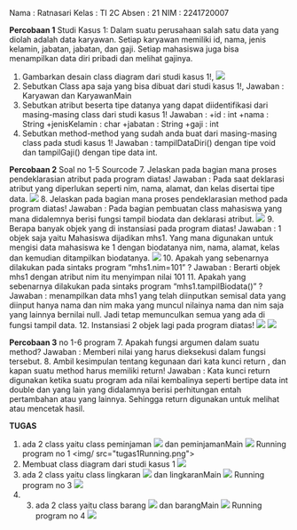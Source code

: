 Nama : Ratnasari
Kelas : TI 2C
Absen : 21
NIM : 2241720007

**Percobaan 1**
Studi Kasus 1:
Dalam suatu perusahaan salah satu data yang diolah adalah data karyawan. Setiap karyawan memiliki id, nama, jenis kelamin, jabatan, jabatan, dan gaji. Setiap mahasiswa juga bisa menampilkan data diri pribadi dan melihat gajinya.

1. Gambarkan desain class diagram dari studi kasus 1!,
   <img src="percobaan1.png">
2. Sebutkan Class apa saja yang bisa dibuat dari studi kasus 1!,
   Jawaban : Karyawan dan KaryawanMain
3. Sebutkan atribut beserta tipe datanya yang dapat diidentifikasi dari masing-masing class dari studi kasus 1!
   Jawaban :
   +id : int
   +nama : String
   +jenisKelamin : char
   +jabatan : String
   +gaji : int
4. Sebutkan method-method yang sudah anda buat dari masing-masing class pada studi kasus 1!
   Jawaban :
   tampilDataDiri() dengan tipe void dan tampilGaji() dengan tipe data int.

**Percobaan 2**
Soal no 1-5 Sourcode 7. Jelaskan pada bagian mana proses pendeklarasian atribut pada program diatas!
Jawaban : Pada saat deklarasi atribut yang diperlukan seperti nim, nama, alamat, dan kelas disertai tipe data.
<img src="percobaan2_7.png"> 8. Jelaskan pada bagian mana proses pendeklarasian method pada program diatas!
Jawaban : Pada bagian pembuatan class mahasiswa yang mana didalemnya berisi fungsi tampil biodata dan deklarasi atribut.
<img src="percobaan2_8.png"> 9. Berapa banyak objek yang di instansiasi pada program diatas!
Jawaban : 1 objek saja yaitu Mahasiswa dijadikan mhs1. Yang mana digunakan untuk mengisi data mahasiswa ke 1 dengan biodatanya nim, nama, alamat, kelas dan kemudian ditampilkan biodatanya.
<img src="percobaan2_9.png"> 10. Apakah yang sebenarnya dilakukan pada sintaks program “mhs1.nim=101” ?
Jawaban : Berarti objek mhs1 dengan atribut nim itu menyimpan nilai 101 11. Apakah yang sebenarnya dilakukan pada sintaks program “mhs1.tampilBiodata()” ?
Jawaban : menampilkan data mhs1 yang telah diinputkan semisal data yang diinput hanya nama dan nim maka yang muncul nilainya nama dan nim saja yang lainnya bernilai null. Jadi tetap memunculkan semua yang ada di fungsi tampil data. 12. Instansiasi 2 objek lagi pada program diatas!
<img src="percobaan2_12 code.png">
<img src="percobaan2_12 run.png">

**Percobaan 3**
no 1-6 program 7. Apakah fungsi argumen dalam suatu method?
Jawaban : Memberi nilai yang harus dieksekusi dalam fungsi tersebut. 8. Ambil kesimpulan tentang kegunaan dari kata kunci return , dan kapan suatu method harus memiliki return!
Jawaban : Kata kunci return digunakan ketika suatu program ada nilai kembalinya seperti bertipe data int double dan yang lain yang didalamnya berisi perhitungan entah pertambahan atau yang lainnya. Sehingga return digunakan untuk melihat atau mencetak hasil.

**TUGAS**

1. ada 2 class yaitu class peminjaman <img src="tugas1class_peminjaman.PNG"> dan peminjamanMain <img src="tugas1class_peminjamanMain.png">
   Running program no 1 <img/ src="tugas1Running.png">
2. Membuat class diagram dari studi kasus 1 <img src="tugas2_ClassDiagram.PNG">
3. ada 2 class yaitu class lingkaran <img src="tugas3class_lingkaran.PNG"> dan lingkaranMain <img src="tugas3class_lingkaranMain.PNG">
   Running program no 3 <img src="tugas3Running.png">
4. 3. ada 2 class yaitu class barang <img src="tugas4class_barang.PNG"> dan barangMain <img src="tugas4class_barangMain.PNG">
      Running program no 4 <img src="tugas4Running.png">
